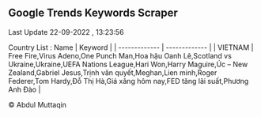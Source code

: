 

## Google Trends Keywords Scraper 
 
Last Update 22-09-2022 , 13:23:56

Country List :
 Name  | Keyword |
| ------------- | ------------- |
| VIETNAM | Free Fire,Virus Adeno,One Punch Man,Hoa hậu Oanh Lê,Scotland vs Ukraine,Ukraine,UEFA Nations League,Hari Won,Harry Maguire,Úc – New Zealand,Gabriel Jesus,Trịnh văn quyết,Meghan,Lien minh,Roger Federer,Tom Hardy,Đỗ Thị Hà,Giá xăng hôm nay,FED tăng lãi suất,Phương Anh Đào |



© Abdul Muttaqin 

